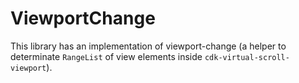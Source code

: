 # ViewportChange

This library has an implementation of viewport-change (a helper to determinate ``RangeList`` of view elements inside ``cdk-virtual-scroll-viewport``).
